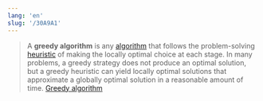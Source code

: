 ```yaml
---
lang: 'en'
slug: '/30A9A1'
---
```


> A **greedy algorithm** is any [algorithm](https://en.wikipedia.org/wiki/Algorithm 'Algorithm') that follows the problem-solving [heuristic](<https://en.wikipedia.org/wiki/Heuristic_(computer_science)> 'Heuristic (computer science)') of making the locally optimal choice at each stage. In many problems, a greedy strategy does not produce an optimal solution, but a greedy heuristic can yield locally optimal solutions that approximate a globally optimal solution in a reasonable amount of time. [Greedy algorithm](https://en.wikipedia.org/wiki/Greedy_algorithm)
